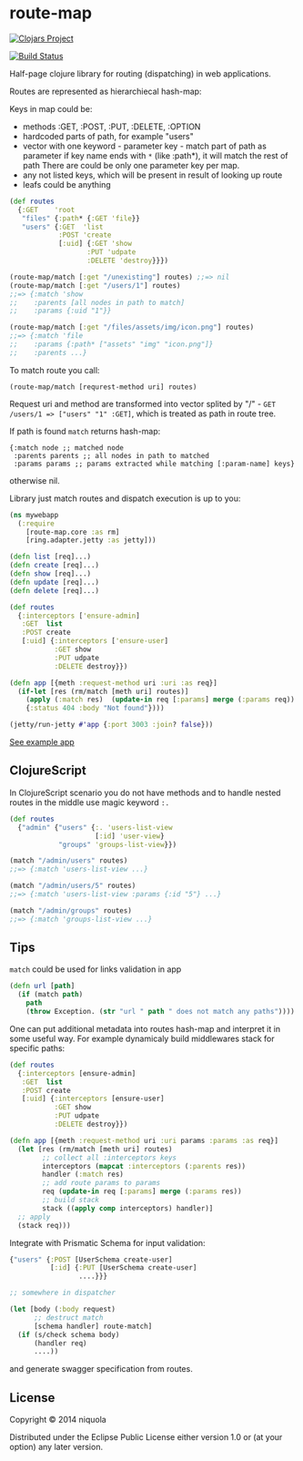 # route-map

[![Clojars Project](http://clojars.org/route-map/latest-version.svg)](http://clojars.org/route-map)

[![Build Status](https://travis-ci.org/niquola/route-map.svg)](https://travis-ci.org/niquola/route-map)

Half-page clojure library for routing (dispatching) in web applications.

Routes are represented as hierarchiecal hash-map:

Keys in map could be:
 * methods :GET, :POST, :PUT, :DELETE, :OPTION
 * hardcoded parts of path, for example "users"
 * vector with one keyword - parameter key - match part of path as parameter
   if key name ends with `*` (like :path*), it will match the rest of path
   There are could be only one parameter key per map.
 * any not listed keys, which will be present in result of looking up route
 * leafs could be anything

```clojure
(def routes
  {:GET    'root
   "files" {:path* {:GET 'file}}
   "users" {:GET  'list
            :POST 'create
            [:uid] {:GET 'show
                   :PUT 'udpate
                   :DELETE 'destroy}}})

(route-map/match [:get "/unexisting"] routes) ;;=> nil
(route-map/match [:get "/users/1"] routes)
;;=> {:match 'show
;;    :parents [all nodes in path to match]
;;    :params {:uid "1"}}

(route-map/match [:get "/files/assets/img/icon.png"] routes)
;;=> {:match 'file
;;    :params {:path* ["assets" "img" "icon.png"]}
;;    :parents ...}

```


To match route you call:

`(route-map/match [requrest-method uri] routes)`

Request uri and method are transformed into vector splited by "/" -
`GET /users/1 => ["users" "1" :GET]`, which is treated as path in route tree.

If path is found `match` returns hash-map:

```
{:match node ;; matched node
 :parents parents ;; all nodes in path to matched
 :params params ;; params extracted while matching [:param-name] keys}
```

otherwise nil.

Library just match routes and dispatch execution is up to you:

```clojure
(ns mywebapp
  (:require
    [route-map.core :as rm]
    [ring.adapter.jetty :as jetty]))

(defn list [req]...)
(defn create [req]...)
(defn show [req]...)
(defn update [req]...)
(defn delete [req]...)

(def routes
  {:interceptors ['ensure-admin]
   :GET  list
   :POST create
   [:uid] {:interceptors ['ensure-user]
           :GET show
           :PUT udpate
           :DELETE destroy}})

(defn app [{meth :request-method uri :uri :as req}]
  (if-let [res (rm/match [meth uri] routes)]
    (apply (:match res)  (update-in req [:params] merge (:params req))
    {:status 404 :body "Not found"})))

(jetty/run-jetty #'app {:port 3003 :join? false}))
```

[See example app](examples/mywebapp.clj)

## ClojureScript

In ClojureScript scenario you do not have methods
and to handle nested routes in the middle use magic keyword ```:.```

```clojure
(def routes
  {"admin" {"users" {:. 'users-list-view
                     [:id] 'user-view}
            "groups" 'groups-list-view}})

(match "/admin/users" routes)
;;=> {:match 'users-list-view ...}

(match "/admin/users/5" routes)
;;=> {:match 'users-list-view :params {:id "5"} ...}

(match "/admin/groups" routes)
;;=> {:match 'groups-list-view ...}
```

## Tips

`match` could be used for links validation in app

```clojure
(defn url [path]
  (if (match path)
    path
    (throw Exception. (str "url " path " does not match any paths"))))
```

One can put additional metadata into routes hash-map and
interpret it in some useful way.
For example dynamicaly build middlewares stack for specific paths:

```clojure
(def routes
  {:interceptors [ensure-admin]
   :GET  list
   :POST create
   [:uid] {:interceptors [ensure-user]
           :GET show
           :PUT udpate
           :DELETE destroy}})

(defn app [{meth :request-method uri :uri params :params :as req}]
  (let [res (rm/match [meth uri] routes)
        ;; collect all :interceptors keys
        interceptors (mapcat :interceptors (:parents res))
        handler (:match res)
        ;; add route params to params
        req (update-in req [:params] merge (:params res))
        ;; build stack
        stack ((apply comp interceptors) handler)]
  ;; apply
  (stack req)))
```

Integrate with Prismatic Schema for input validation:

```clojure
{"users" {:POST [UserSchema create-user]
          [:id] {:PUT [UserSchema create-user]
                 ....}}}

;; somewhere in dispatcher

(let [body (:body request)
      ;; destruct match
      [schema handler] route-match]
  (if (s/check schema body)
      (handler req)
      ....))
```

and generate swagger specification from routes.

## License

Copyright © 2014 niquola

Distributed under the Eclipse Public License either version 1.0 or (at
your option) any later version.
